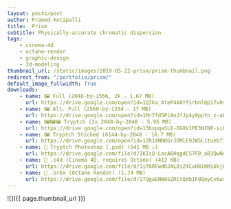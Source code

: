 ```yaml
---
layout: posts/post
author: Pramod Kotipalli
title:  Prism
subtitle: Physically-accurate chromatic dispersion 
tags:
    - cinema-4d
    - octane-render
    - graphic-design
    - 3d-modeling
thumbnail_url: /static/images/2019-05-22-prism/prism-thumbnail.png
redirect_from: "/portfolio/prism/"
default_image_fullwidth: True
downloads:
    - name: 🖼️ Full (2048-by-1556, 2k - 1.67 MB)
      url: https://drive.google.com/open?id=1QIka_AteP4A8YfsrbnlQp17v0sMm_UFl
    - name: 🖼️ Alt. Full (2560-by-1334 - 17 MB)
      url: https://drive.google.com/open?id=1Mr7fd5Pi8oJfJp4y9ppYn_z-aEVe-vF8
    - name: 🖼️🖼️🖼️ Tryptch (3x 2048-by-2048 - 5.95 MB)
      url: https://drive.google.com/open?id=13bxpqaSLE-OG0V1PE3NINF-siEUwaXsl
    - name: 🖼️ Tryptch Stiched (6144-by-2048 - 16.7 MB)
      url: https://drive.google.com/open?id=12R1XNN0GrJOMlE9JW5L1tuebTiuXEVao
    - name: 💾 Tryptch Photoshop (.psd) (541 MB ⚠️)
      url: https://drive.google.com/file/d/1KIsQ-LacA6HqgdCS7F0_aB3QwNeWdWhb/view?usp=sharing
    - name: 🎥 .c4d (Cinema 4D, requires Octane) (412 KB)
      url: https://drive.google.com/file/d/1if8RFwdRJAL0iZ4CvH81hMi6kjEPLLFA/view?usp=sharing
    - name: 🎥 .orbx (Octane Render) (1.74 MB)
      url: https://drive.google.com/file/d/17QgaENWASZRCtQdb1FdQoyCv6wrtW_Gk/view?usp=sharing
---
```


![]({{ page.thumbnail_url }})
